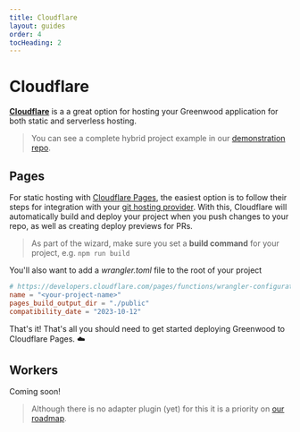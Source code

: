 ```yaml
---
title: Cloudflare
layout: guides
order: 4
tocHeading: 2
---
```


# Cloudflare

[**Cloudflare**](https://workers.cloudflare.com/) is a a great option for hosting your Greenwood application for both static and serverless hosting.

> You can see a complete hybrid project example in our [demonstration repo](https://github.com/ProjectEvergreen/greenwood-demo-adapter-cloudflare).

## Pages

For static hosting with [Cloudflare Pages](https://developers.cloudflare.com/pages), the easiest option is to follow their steps for integration with your [git hosting provider](https://developers.cloudflare.com/pages/get-started/git-integration/). With this, Cloudflare will automatically build and deploy your project when you push changes to your repo, as well as creating deploy previews for PRs.

> As part of the wizard, make sure you set a **build command** for your project, e.g. `npm run build`

You'll also want to add a _wrangler.toml_ file to the root of your project

```toml
# https://developers.cloudflare.com/pages/functions/wrangler-configuration/
name = "<your-project-name>"
pages_build_output_dir = "./public"
compatibility_date = "2023-10-12"
```

That's it! That's all you should need to get started deploying Greenwood to Cloudflare Pages. ☁️

## Workers

Coming soon!

> Although there is no adapter plugin (yet) for this it is a priority on [our roadmap](https://github.com/ProjectEvergreen/greenwood/issues/1143).
